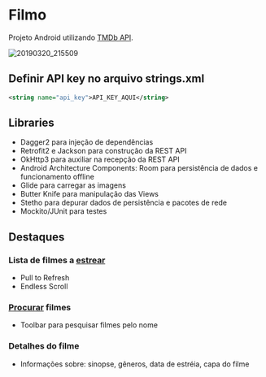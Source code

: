 # Filmo

Projeto Android utilizando [TMDb API](https://www.themoviedb.org/documentation/api).

![20190320_215509](https://user-images.githubusercontent.com/39193436/54728195-2d8f8b80-4b5b-11e9-9a1a-59abd69b70de.gif)

## Definir API key no arquivo strings.xml
```xml
<string name="api_key">API_KEY_AQUI</string>
```
## Libraries
- Dagger2 para injeção de dependências
- Retrofit2 e Jackson para construção da REST API
- OkHttp3 para auxiliar na recepção da REST API
- Android Architecture Components: Room para persistência de dados e funcionamento offline
- Glide para carregar as imagens
- Butter Knife para manipulação das Views
- Stetho para depurar dados de persistência e pacotes de rede
- Mockito/JUnit para testes

## Destaques

### Lista de filmes a [estrear](https://developers.themoviedb.org/3/movies/get-upcoming)
- Pull to Refresh
- Endless Scroll

### [Procurar](https://developers.themoviedb.org/3/search/search-movies) filmes
- Toolbar para pesquisar filmes pelo nome

### Detalhes do filme
- Informações sobre: sinopse, gêneros, data de estréia, capa do filme

